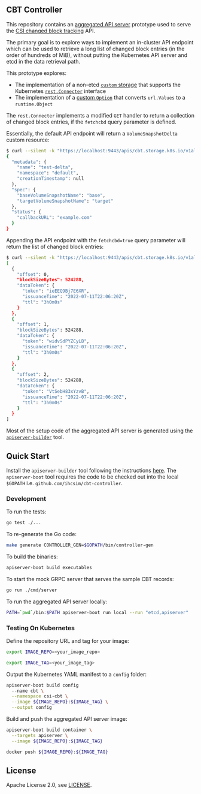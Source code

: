 ## CBT Controller

This repository contains an [aggregated API server] prototype used to serve the
[CSI changed block tracking] API.

The primary goal is to explore ways to implement an in-cluster API endpoint
which can be used to retrieve a long list of changed block entries (in the order
of hundreds of MiB), without putting the Kubernetes API server and etcd in the
data retrieval path.

This prototype explores:

* The implementation of a non-etcd [`custom` storage] that supports the
Kubernetes [`rest.Connecter`] interface
* The implementation of a [custom `Option`] that converts `url.Values` to a
`runtime.Object`

The `rest.Connecter` implements a modified `GET` handler to return a collection
of changed block entries, if the `fetchcbd` query parameter is defined.

Essentially, the default API endpoint will return a `VolumeSnapshotDelta` custom
resource:

```sh
$ curl --silent -k "https://localhost:9443/apis/cbt.storage.k8s.io/v1alpha1/volumesnapshotdelta/foo" | jq .
{
  "metadata": {
    "name": "test-delta",
    "namespace": "default",
    "creationTimestamp": null
  },
  "spec": {
    "baseVolumeSnapshotName": "base",
    "targetVolumeSnapshotName": "target"
  },
  "status": {
    "callbackURL": "example.com"
  }
}
```

Appending the API endpoint with the `fetchcbd=true` query parameter will return
the list of changed block entries:

```sh
$ curl --silent -k "https://localhost:9443/apis/cbt.storage.k8s.io/v1alpha1/volumesnapshotdelta/foo?fetchcbd=true" | jq .
[
  {
    "offset": 0,
    "blockSizeBytes": 524288,
    "dataToken": {
      "token": "ieEEQ9Bj7E6XR",
      "issuanceTime": "2022-07-11T22:06:20Z",
      "ttl": "3h0m0s"
    }
  },
  {
    "offset": 1,
    "blockSizeBytes": 524288,
    "dataToken": {
      "token": "widvSdPYZCyLB",
      "issuanceTime": "2022-07-11T22:06:20Z",
      "ttl": "3h0m0s"
    }
  },
  {
    "offset": 2,
    "blockSizeBytes": 524288,
    "dataToken": {
      "token": "VtSebH83xYzvB",
      "issuanceTime": "2022-07-11T22:06:20Z",
      "ttl": "3h0m0s"
    }
  }
]
```

Most of the setup code of the aggregated API server is generated using the
[`apiserver-builder`] tool.

## Quick Start

Install the `apiserver-builder` tool following the instructions
[here](https://github.com/kubernetes-sigs/apiserver-builder-alpha#installation).
The `apiserver-boot` tool requires the code to be checked out into the local
`$GOPATH` i.e. `github.com/ihcsim/cbt-controller`.

### Development

To run the tests:

```sh
go test ./...
```

To re-generate the Go code:

```sh
make generate CONTROLLER_GEN=$GOPATH/bin/controller-gen
```

To build the binaries:

```sh
apiserver-boot build executables
```

To start the mock GRPC server that serves the sample CBT records:

```sh
go run ./cmd/server
```

To run the aggregated API server locally:

```sh
PATH=`pwd`/bin:$PATH apiserver-boot run local --run "etcd,apiserver"
```

### Testing On Kubernetes

Define the repository URL and tag for your image:

```sh
export IMAGE_REPO=<your_image_repo>

export IMAGE_TAG=<your_image_tag>
```

Output the Kubernetes YAML manifest to a `config` folder:

```sh
apiserver-boot build config
  --name cbt \
  --namespace csi-cbt \
  --image ${IMAGE_REPO}:${IMAGE_TAG} \
  --output config
```

Build and push the aggregated API server image:

```sh
apiserver-boot build container \
  --targets apiserver \
  --image ${IMAGE_REPO}:${IMAGE_TAG}

docker push ${IMAGE_REPO}:${IMAGE_TAG}
```

## License

Apache License 2.0, see [LICENSE].

[aggregated API server ]:https://kubernetes.io/docs/concepts/extend-kubernetes/api-extension/apiserver-aggregation/
[CSI changed block tracking]: https://github.com/kubernetes/enhancements/pull/3367
[`rest.Connecter`]: https://pkg.go.dev/k8s.io/apiserver/pkg/registry/rest#Connecter
[`custom` storage]: pkg/storage/custom.go
[custom `Option`]: pkg/apis/cbt/v1alpha1/volumesnapshotdeltaoption_types.go
[`apiserver-builder`]: https://github.com/kubernetes-sigs/apiserver-builder-alpha
[LICENSE]: LICENSE
